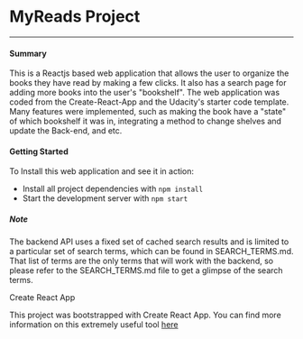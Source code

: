 # MyReads Project

----


#### Summary

This is a Reactjs based web application that allows the user to organize the books they have read by making a few clicks. It also has a search page for adding more books into the user's "bookshelf". The web application was coded from the Create-React-App and the Udacity's starter code template. Many features were implemented, such as making the book have a "state" of which bookshelf it was in, integrating a method to change shelves and update the Back-end, and etc.

#### Getting Started

To Install this web application and see it in action:

-  Install all project dependencies with `npm install`
-  Start the development server with `npm start`

##### Note
The backend API uses a fixed set of cached search results and is limited to a particular set of search terms, which can be found in SEARCH_TERMS.md. That list of terms are the only terms that will work with the backend, so please refer to the SEARCH_TERMS.md file to get a glimpse of the search terms.

Create React App

This project was bootstrapped with Create React App. You can find more information on this extremely useful tool [here](https://github.com/facebook/create-react-app)
